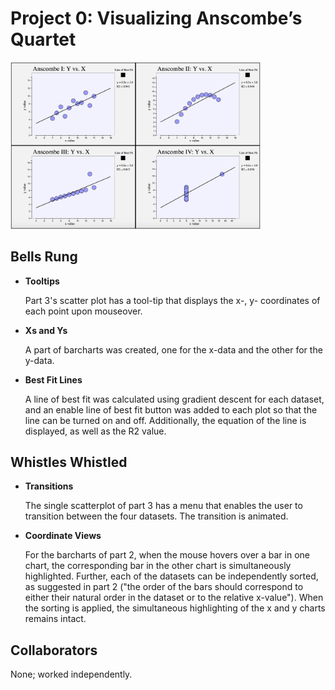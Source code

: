 # Project 0: Visualizing Anscombe’s Quartet
<img src="imgs/fig1.png" width=400></img>
## Bells Rung
- **Tooltips**

  Part 3's scatter plot has a tool-tip that displays the x-, y- coordinates of each point upon mouseover.
  
- **Xs and Ys**

  A part of barcharts was created, one for the x-data and the other for the y-data. 
  
- **Best Fit Lines**

  A line of best fit was calculated using gradient descent for each dataset, and an enable line of best fit button was added to each plot so that the line can be turned on and off. Additionally, the equation of the line is displayed, as well as the R2 value.

## Whistles Whistled
- **Transitions**

  The single scatterplot of part 3 has a menu that enables the user to transition between the four datasets. The transition is animated. 

- **Coordinate Views**

  For the barcharts of part 2, when the mouse hovers over a bar in one chart, the corresponding bar in the other chart is simultaneously highlighted. Further, each of the datasets can be independently sorted, as suggested in part 2 ("the order of the bars should correspond to either their natural order in the dataset or to the relative x-value"). When the sorting is applied, the simultaneous highlighting of the x and y charts remains intact.

## Collaborators
  None; worked independently.
